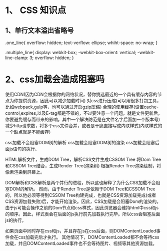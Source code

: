 # 1、 CSS 知识点

##  1、单行文本溢出省略号

<!-- 单行 -->
.one_line{
    overflow: hidden;
    text-verflow: ellipse;
    whiht-space: no-wrap;
}


<!-- 多行 -->
.multiple_line{
    display: webkit-box;
    -webkit-box-orient: vertical;
    -webkit-line-clamp: 3;
    overflow: hidden;
}


# 2、css加载会造成阻塞吗


使用CDN(因为CDN会根据你的网络状况，替你挑选最近的一个具有缓存内容的节点为你提供资源，因此可以减少加载时间)
对css进行压缩(可以用很多打包工具，比如webpack,gulp等，也可以通过开启gzip压缩)
合理的使用缓存(设置cache-control,expires,以及E-tag都是不错的，不过要注意一个问题，就是文件更新后，你要避免缓存而带来的影响。其中一个解决防范是在文件名字后面加一个版本号)
减少http请求数，将多个css文件合并，或者是干脆直接写成内联样式(内联样式的一个缺点就是不能缓存)

 



css加载不会阻塞DOM树的解析
css加载会阻塞DOM树的渲染
css加载会阻塞后面js语句的执行、


HTML解析文件，生成DOM Tree，解析CSS文件生成CSSOM Tree
将Dom Tree和CSSOM Tree结合，生成Render Tree(渲染树)
根据Render Tree渲染绘制，将像素渲染到屏幕上。


DOM解析和CSS解析是两个并行的进程，所以这也解释了为什么CSS加载不会阻塞DOM的解析。
然而，由于Render Tree是依赖于DOM Tree和CSSOM Tree的，所以他必须等待到CSSOM Tree构建完成，也就是CSS资源加载完成(或者CSS资源加载失败)后，才能开始渲染。因此，CSS加载是会阻塞Dom的渲染的。
由于js可能会操作之前的Dom节点和css样式，因此浏览器会维持html中css和js的顺序。因此，样式表会在后面的js执行前先加载执行完毕。所以css会阻塞后面js的执行。



如果页面中同时存在css和js，并且存在js在css后面，则DOMContentLoaded事件会在css加载完后才执行。
其他情况下，DOMContentLoaded都不会等待css加载，并且DOMContentLoaded事件也不会等待图片、视频等其他资源加载。

 
 



